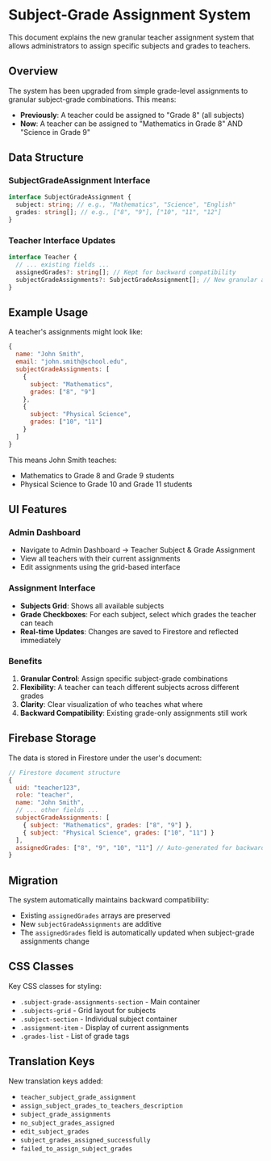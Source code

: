 # Subject-Grade Assignment System

This document explains the new granular teacher assignment system that allows administrators to assign specific subjects and grades to teachers.

## Overview

The system has been upgraded from simple grade-level assignments to granular subject-grade combinations. This means:

- **Previously**: A teacher could be assigned to "Grade 8" (all subjects)
- **Now**: A teacher can be assigned to "Mathematics in Grade 8" AND "Science in Grade 9"

## Data Structure

### SubjectGradeAssignment Interface

```typescript
interface SubjectGradeAssignment {
  subject: string; // e.g., "Mathematics", "Science", "English"
  grades: string[]; // e.g., ["8", "9"], ["10", "11", "12"]
}
```

### Teacher Interface Updates

```typescript
interface Teacher {
  // ... existing fields ...
  assignedGrades?: string[]; // Kept for backward compatibility
  subjectGradeAssignments?: SubjectGradeAssignment[]; // New granular assignments
}
```

## Example Usage

A teacher's assignments might look like:

```javascript
{
  name: "John Smith",
  email: "john.smith@school.edu",
  subjectGradeAssignments: [
    {
      subject: "Mathematics",
      grades: ["8", "9"]
    },
    {
      subject: "Physical Science",
      grades: ["10", "11"]
    }
  ]
}
```

This means John Smith teaches:

- Mathematics to Grade 8 and Grade 9 students
- Physical Science to Grade 10 and Grade 11 students

## UI Features

### Admin Dashboard

- Navigate to Admin Dashboard → Teacher Subject & Grade Assignment
- View all teachers with their current assignments
- Edit assignments using the grid-based interface

### Assignment Interface

- **Subjects Grid**: Shows all available subjects
- **Grade Checkboxes**: For each subject, select which grades the teacher can teach
- **Real-time Updates**: Changes are saved to Firestore and reflected immediately

### Benefits

1. **Granular Control**: Assign specific subject-grade combinations
2. **Flexibility**: A teacher can teach different subjects across different grades
3. **Clarity**: Clear visualization of who teaches what where
4. **Backward Compatibility**: Existing grade-only assignments still work

## Firebase Storage

The data is stored in Firestore under the user's document:

```javascript
// Firestore document structure
{
  uid: "teacher123",
  role: "teacher",
  name: "John Smith",
  // ... other fields ...
  subjectGradeAssignments: [
    { subject: "Mathematics", grades: ["8", "9"] },
    { subject: "Physical Science", grades: ["10", "11"] }
  ],
  assignedGrades: ["8", "9", "10", "11"] // Auto-generated for backward compatibility
}
```

## Migration

The system automatically maintains backward compatibility:

- Existing `assignedGrades` arrays are preserved
- New `subjectGradeAssignments` are additive
- The `assignedGrades` field is automatically updated when subject-grade assignments change

## CSS Classes

Key CSS classes for styling:

- `.subject-grade-assignments-section` - Main container
- `.subjects-grid` - Grid layout for subjects
- `.subject-section` - Individual subject container
- `.assignment-item` - Display of current assignments
- `.grades-list` - List of grade tags

## Translation Keys

New translation keys added:

- `teacher_subject_grade_assignment`
- `assign_subject_grades_to_teachers_description`
- `subject_grade_assignments`
- `no_subject_grades_assigned`
- `edit_subject_grades`
- `subject_grades_assigned_successfully`
- `failed_to_assign_subject_grades`

